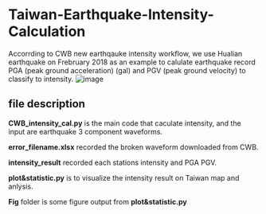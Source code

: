 # Taiwan-Earthquake-Intensity-Calculation
  Accorrding to CWB new earthqauke intensity workflow, we use Hualian earthquake on Frebruary 2018 as an example to calulate earthquake record PGA (peak ground acceleration) (gal) and PGV (peak ground velocity) to classify to intensity. 
  ![image](https://github.com/JasonChang0320/Taiwan-Earthquake-Intensity-Calculation/blob/main/markdown%20image/CWB%20earthquake%20intensity.jpg)
## file description
  **CWB_intensity_cal.py** is the main code that caculate intensity, and the input are earthquake 3 component waveforms.
  
  **error_filename.xlsx** recorded the broken waveform downloaded from CWB.
  
  **intensity_result** recorded each stations intensity and PGA PGV.
  
  **plot&statistic.py** is to visualize the intensity result on Taiwan map and anlysis.
  
  **Fig** folder is some figure output from **plot&statistic.py**
  
